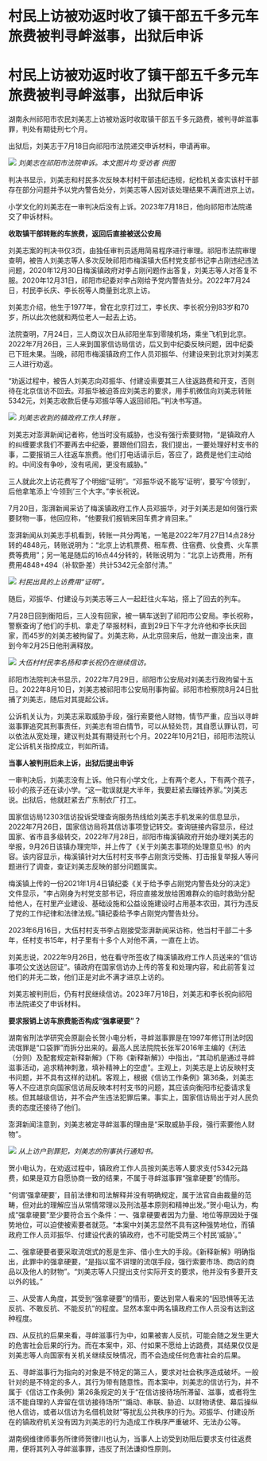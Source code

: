 # 村民上访被劝返时收了镇干部五千多元车旅费被判寻衅滋事，出狱后申诉

# 村民上访被劝返时收了镇干部五千多元车旅费被判寻衅滋事，出狱后申诉

湖南永州祁阳市农民刘美志上访被劝返时收取镇干部五千多元路费，被判寻衅滋事罪，判处有期徒刑七个月。

出狱后，刘美志于7月18日向祁阳市法院递交申诉材料，申请再审。

![](https://inews.gtimg.com/newsapp_bt/0/15814519282/1000) _刘美志在祁阳市法院申诉。本文图片均
受访者 供图_

判决书显示，刘美志和村民多次反映本村村干部违纪违规，纪检机关查实该村干部存在部分问题并予以党内警告处分，刘美志等人因对该处理结果不满而进京上访。

小学文化的刘美志在一审判决后没有上诉。2023年7月18日，他向祁阳市法院递交了申诉材料。

**收取镇干部转账的车旅费，返回后直接被送公安局**

刘美志案的判决书仅3页，由独任审判员适用简易程序进行审理。祁阳市法院审理查明，被告人刘美志等人多次反映祁阳市梅溪镇大伍村党支部书记李占刚违纪违法问题，2020年12月30日梅溪镇政府对李占刚问题作出答复，刘美志等人对答复不服。2020年12月31日，祁阳市纪委对李占刚给予党内警告处分。2022年7月24日，村民李长庆、李长祝等人商量到北京上访。

刘美志介绍，他生于1977年，曾在北京打过工，李长庆、李长祝分别83岁和70岁，所以此次他就和两位老人一起去上访。

法院查明，7月24日，三人商议次日从祁阳坐车到零陵机场，乘坐飞机到北京。2022年7月26日，三人来到国家信访局信访，后又到中纪委反映问题，因中纪委已下班未果。当晚，祁阳市梅溪镇政府工作人员邓振华、付建设来到北京对刘美志三人进行劝返。

“劝返过程中，被告人刘美志向邓振华、付建设索要其三人往返路费和开支，否则待在北京信访不回去。邓振华被迫答应刘美志的要求，用手机微信向刘美志转账5342元，刘美志收款后便与邓振华等人返回祁阳。”判决书写道。

![](https://inews.gtimg.com/newsapp_bt/0/15814519283/1000) _刘美志收到的镇政府工作人转账 。_

刘美志对澎湃新闻记者称，他当时没有威胁，也没有强行索要财物，“是镇政府人的纠缠要求我们不要再去中纪委，要跟他们回去，我们提出，一要处理好村支书的事，二要报销三人往返车旅费。他们打电话请示后，答应了，路费是他们主动给的。中间没有争吵，没有吼闹，更没有威胁。”

三人就此次上访花费写了个明细“证明”。“邓振华说不能写‘证明’，要写‘今领到’，后他拿笔添上‘今领到’三个大字。”李长祝说。

7月20日，澎湃新闻采访了梅溪镇政府工作人员邓振华，对于刘美志是如何强行索要财物一事，他回应称，“他要我们报销来回车费才肯回来。”

澎湃新闻从刘美志手机看到，转账一共分两笔，一笔是2022年7月27日14点28分转的4848元，转账说明为：“北京上访机票费、租车费、住宿费、伙食费、火车票费等费用”；另一笔是随后的16点44分转的，转账说明为：“北京上访费用，所有费用4848+494（补软卧差）共计5342元全部付清。”

![](https://inews.gtimg.com/newsapp_bt/0/15814519284/1000) _村民出具的上访费用“证明”。_

随后，邓振华、付建设与刘美志等三人一起赶往火车站，搭上了回去的列车。

7月28日回到衡阳后，三人没有回家，被一辆车送到了祁阳市公安局。李长祝称，警察查询了他们的手机、拿走了举报材料，直到29日下午才允许他和李长庆回家，而45岁的刘美志被拘留了。刘美志称，从北京回来后，他就一直没出来，直到今年2月25日他刑满释放。

![](https://inews.gtimg.com/newsapp_bt/0/15814519285/1000)
_大伍村村民李名扬和李长祝仍在继续信访。_

祁阳市法院判决书显示，2022年7月29日，祁阳市公安局对刘美志行政拘留十五日。2022年8月10日，刘美志被祁阳市公安局刑事拘留。祁阳市检察院8月24日批捕了刘美志，随后对其提起公诉。

公诉机关认为，刘美志采取威胁手段，强行索要他人财物，情节严重，应当以寻衅滋事罪追究其刑事责任，刘美志有坦白情节，可以从轻处罚，其自愿认罪认罚，可以依法从宽处理，建议判处其有期徒刑七个月。2022年10月21日，祁阳市法院认定公诉机关指控成立，判如所请。

**当事人被判刑后未上诉，出狱后提出申诉**

一审判决后，刘美志没有上诉。他只有小学文化，上有两个老人，下有两个孩子，较小的孩子还在读小学。“这一耽误就是大半年，我要赶紧去赚钱养家。”刘美志说。出狱后，他就赶紧去广东制衣厂打工。

国家信访局12303信访投诉受理查询服务热线给刘美志手机发来的信息显示，2022年7月26日，国家信访局将其信访事项登记转交。查询链接内容显示，经过国家、省市县多级转交，2022年7月28日，祁阳市梅溪镇政府开始办理刘美志的举报，9月26日该镇办理完毕，并上传了《关于刘美志事项的处理意见书》的内容。该内容显示，梅溪镇针对大伍村村支书李占刚贪污受贿、打击报复举报人等问题进行了调查，查证刘美志反映的部分问题属实。

梅溪镇上传的一份2021年1月4日镇纪委《关于给予李占刚党内警告处分的决定》文件显示，“李占刚身为村党支部书记，将应直接发放给困难群众的临时救助分配给他人，在村里产业建设、基础设施和公益设施建设时占用基本农田，其行为违反了党的工作纪律和法律法规。”镇纪委给予李占刚党内警告处分。

2023年6月16日，大伍村村支书李占刚接受澎湃新闻采访称，他当村干部二十多年，任村支书15年，村子里有十多个人对他不满，一直在上访。

刘美志说，2022年9月26日，他在看守所签收了梅溪镇政府工作人员送来的“信访事项公文送达回证”。镇政府在国家信访办上传的答复和处理内容，和此前答复过他们的并无二致，他们正是对此不满才进京上访的。

刘美志被判刑后，仍有村民继续信访。2023年7月18日，刘美志和李长祝向祁阳市法院递交了申诉材料。

**要求报销上访车旅费能否构成“强拿硬要”？**

湖南省刑法学研究会原副会长贺小电分析，寻衅滋事罪是在1997年修订刑法时因流氓罪是“口袋罪”而拆分出来的。最高人民法院院长张军2016年主编的《刑法（分则）及配套规定新释新解》（下称《新释新解》）中指出，“其动机是通过寻衅滋事活动，追求精神刺激，填补精神上的空虚”。主观上，刘美志是上访反映村支书问题，并不具有这样的动机。客观上，根据《信访工作条例》第36条，刘美志等人不应进京向国家信访局反映本村村支书的问题，其应该向衡阳市纪委请求复核。但其越级信访，并不会产生违法犯罪后果。事实上，国家信访局出于对人民负责的态度还接待了他们。

澎湃新闻注意到，刘美志被定寻衅滋事的理由是“采取威胁手段，强行索要他人财物”。

![](https://inews.gtimg.com/newsapp_bt/0/15814519287/1000)
_从上访户到罪犯，刘美志的刑事执行通知书。_

贺小电认为，在劝返过程中，镇政府工作人员按刘美志等人要求支付5342元路费，如果是双方自愿协商一致的结果，不属于寻衅滋事罪“强拿硬要”的情形。

“何谓‘强拿硬要’，目前法律和司法解释并没有明确规定，属于法官自由裁量的范畴，但对此的理解应当从常情常理以及刑法基本原则和精神出发。”贺小电认为，构成“强拿硬要”至少要符合五个条件：一、强拿硬要者因为力量、地位等原因处于强势地位，可以迫使被索要者就范。“本案中刘美志显然不具有这种强势地位，而镇政府工作人员邓振华、付建设代表的镇政府，也不可能受两三个村民‘威胁’。”

二、强拿硬要者要采取流氓式的惹是生非、借小生大的手段。《新释新解》明确指出，此罪中的强拿硬要，“是指以蛮不讲理的流氓手段，强行索要市场、商店的商品以及他人的财物”。“刘美志等人只提出支付实际开支的要求，他并没有多要开支以外的钱。”

三、从受害人角度，其受到“强拿硬要”的情形，要达到常人看来的“因恐惧等无法反抗、不敢反抗、不能反抗”的程度。显然本案中两名镇政府工作人员没有达到这种程度。

四、从反抗的后果来看，寻衅滋事行为中，如果被害人反抗，可能会随之发生更大的危害社会后果的行为。而在本案中，邓、付如果不愿给上访路费，其结果仅仅是刘美志等人向国家有关机关继续反映情况，而不会造成任何危害社会的后果。

五、寻衅滋事行为指向的对象是不特定的第三人，要求对社会秩序造成破坏。一般针对的是不特定的多人，其行为带有随意性。而本案中，刘美志的信访行为，并不属于《信访工作条例》第26条规定的关于“在信访接待场所滞留、滋事，或者将生活不能自理的人弃留在信访接待场所”“煽动、串联、胁迫、以财物诱使、幕后操纵他人信访，或者以信访为名借机敛财”等扰乱公共秩序的行为。邓振华、付建设所在的镇政府机关没有因为刘美志的行为造成工作秩序严重破坏、无法办公等。

湖南纲维律师事务所律师贺律川也认为，当事人上访受到劝阻后要求支付往返费用，便将其列入寻衅滋事罪，违反了刑法谦抑性原则。

